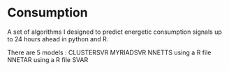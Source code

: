 # Consumption
A set of algorithms I designed to predict energetic consumption signals up to 24 hours ahead in python and R.

There are 5 models :
CLUSTERSVR
MYRIADSVR
NNETTS using a R file
NNETAR using a R file
SVAR

